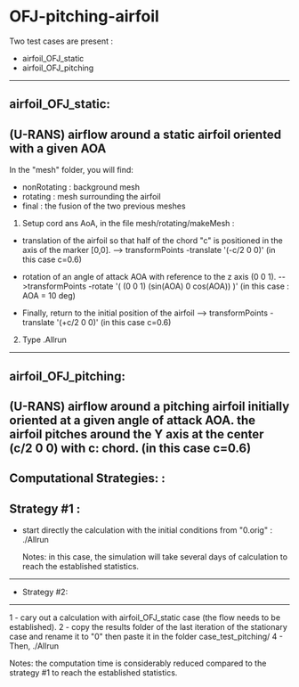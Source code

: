 # OFJ-pitching-airfoil

Two test cases are present :
- airfoil_OFJ_static
- airfoil_OFJ_pitching

-------------------
airfoil_OFJ_static:
-------------------
(U-RANS) airflow around a static airfoil oriented with a given AOA
---------------------------------------------------------------------

In the "mesh" folder, you will find:
  - nonRotating : background mesh
  - rotating    : mesh surrounding the airfoil
  - final       : the fusion of the two previous meshes


1. Setup cord ans AoA, in the file mesh/rotating/makeMesh :
  - translation of the airfoil so that half of the chord "c" is positioned in the axis of the marker [0,0].
    --> transformPoints -translate '(-c/2 0 0)'   (in this case c=0.6)

  - rotation of an angle of attack AOA with reference to the z axis (0 0 1).
    -->transformPoints -rotate '( (0 0 1) (sin(AOA) 0 cos(AOA)) )'   (in this case : AOA = 10 deg)

  - Finally, return to the initial position of the airfoil
    --> transformPoints -translate '(+c/2 0 0)'  (in this case c=0.6)

2. Type .Allrun


---------------------
airfoil_OFJ_pitching:
---------------------
(U-RANS) airflow around a pitching airfoil initially oriented at a given angle of attack AOA.
the airfoil pitches around the Y axis at the center (c/2 0 0) with c: chord.   (in this case c=0.6)
---------------------------------------------------------------------------------------------------------------
Computational Strategies: :
---------------------------
Strategy #1 :
-------------
- start directly the calculation with the initial conditions from "0.orig" : ./Allrun

  Notes: in this case, the simulation will take several days of calculation to reach the established statistics.

---------------------------
- Strategy #2:
--------------
  1 - cary out a calculation with airfoil_OFJ_static case (the flow needs to be established).
  2 - copy the results folder of the last iteration of the stationary case and rename it to "0" then paste it
      in the folder case_test_pitching/
  4 - Then, ./Allrun

  Notes: the computation time is considerably reduced compared to the strategy #1 to reach the established statistics.
